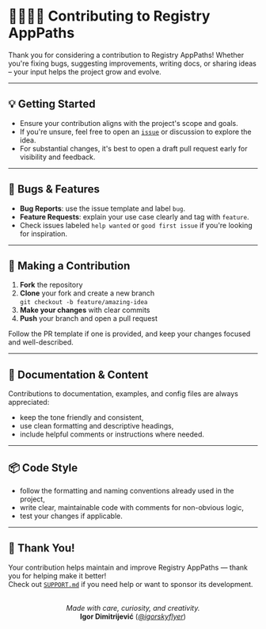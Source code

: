 # 🫱🏼‍🫲🏼 Contributing to Registry AppPaths

Thank you for considering a contribution to Registry AppPaths! Whether you're fixing bugs, suggesting improvements, writing docs, or sharing ideas – your input helps the project grow and evolve.

---

## 💡 Getting Started

- Ensure your contribution aligns with the project's scope and goals.
- If you're unsure, feel free to open an [`issue`](https://github.com/igorskyflyer/npm-registry-apppaths/issues) or discussion to explore the idea.
- For substantial changes, it's best to open a draft pull request early for visibility and feedback.

---

## 🐛 Bugs & Features

- **Bug Reports**: use the issue template and label `bug`.
- **Feature Requests**: explain your use case clearly and tag with `feature`.
- Check issues labeled `help wanted` or `good first issue` if you're looking for inspiration.

---

## 🔧 Making a Contribution

1. **Fork** the repository
2. **Clone** your fork and create a new branch  
   `git checkout -b feature/amazing-idea`
3. **Make your changes** with clear commits
4. **Push** your branch and open a pull request

Follow the PR template if one is provided, and keep your changes focused and well-described.

---

## 📝 Documentation & Content

Contributions to documentation, examples, and config files are always appreciated:

- keep the tone friendly and consistent,
- use clean formatting and descriptive headings,
- include helpful comments or instructions where needed.

---

## 📦 Code Style

- follow the formatting and naming conventions already used in the project,
- write clear, maintainable code with comments for non-obvious logic,
- test your changes if applicable.

---

## 💖 Thank You!

Your contribution helps maintain and improve Registry AppPaths — thank you for helping make it better!  
Check out [`SUPPORT.md`](https://github.com/igorskyflyer/npm-registry-apppaths/blob/main/SUPPORT.md) if you need help or want to sponsor its development.

<br>

<div align="center">
  <em>Made with care, curiosity, and creativity.</em>
  <br>
  <strong>Igor Dimitrijević</strong> (<a href="https://github.com/igorskyflyer"><em>@igorskyflyer</em></a>)
</div>
